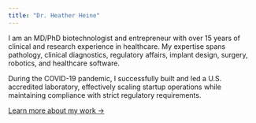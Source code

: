 ```yaml
---
title: "Dr. Heather Heine"
---
```


I am an MD/PhD biotechnologist and entrepreneur with over 15 years of clinical and research experience in healthcare. My expertise spans pathology, clinical diagnostics, regulatory affairs, implant design, surgery, robotics, and healthcare software.

During the COVID-19 pandemic, I successfully built and led a U.S. accredited laboratory, effectively scaling startup operations while maintaining compliance with strict regulatory requirements.

[Learn more about my work →](/about)